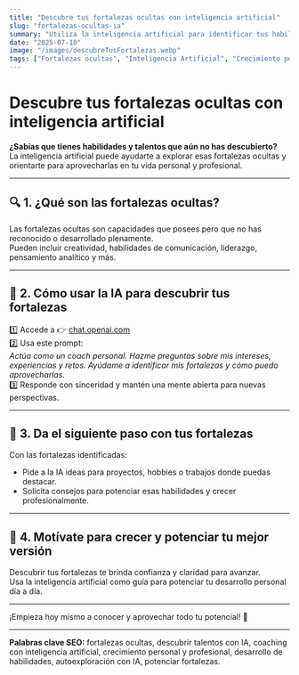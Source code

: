 ```yaml
---
title: "Descubre tus fortalezas ocultas con inteligencia artificial"
slug: "fortalezas-ocultas-ia"
summary: "Utiliza la inteligencia artificial para identificar tus habilidades y talentos ocultos y potenciar tu crecimiento personal y profesional."
date: "2025-07-10"
image: "/images/descubreTusFortalezas.webp"
tags: ["Fortalezas ocultas", "Inteligencia Artificial", "Crecimiento personal", "Talentos", "Autoexploración", "Coaching con IA", "Desarrollo profesional"]
---
```


# Descubre tus fortalezas ocultas con inteligencia artificial

**¿Sabías que tienes habilidades y talentos que aún no has descubierto?**  
La inteligencia artificial puede ayudarte a explorar esas fortalezas ocultas y orientarte para aprovecharlas en tu vida personal y profesional.

---

## 🔍 1. ¿Qué son las fortalezas ocultas?

Las fortalezas ocultas son capacidades que posees pero que no has reconocido o desarrollado plenamente.  
Pueden incluir creatividad, habilidades de comunicación, liderazgo, pensamiento analítico y más.

---

## 🤖 2. Cómo usar la IA para descubrir tus fortalezas

1️⃣ Accede a 👉 [chat.openai.com](https://chat.openai.com/)  
2️⃣ Usa este prompt:  
*Actúa como un coach personal. Hazme preguntas sobre mis intereses, experiencias y retos. Ayúdame a identificar mis fortalezas y cómo puedo aprovecharlas.*  
3️⃣ Responde con sinceridad y mantén una mente abierta para nuevas perspectivas.

---

## 🌟 3. Da el siguiente paso con tus fortalezas

Con las fortalezas identificadas:  
- Pide a la IA ideas para proyectos, hobbies o trabajos donde puedas destacar.  
- Solicita consejos para potenciar esas habilidades y crecer profesionalmente.

---

## 🚀 4. Motívate para crecer y potenciar tu mejor versión

Descubrir tus fortalezas te brinda confianza y claridad para avanzar.  
Usa la inteligencia artificial como guía para potenciar tu desarrollo personal día a día.

---

¡Empieza hoy mismo a conocer y aprovechar todo tu potencial! 🌟

---

**Palabras clave SEO:** fortalezas ocultas, descubrir talentos con IA, coaching con inteligencia artificial, crecimiento personal y profesional, desarrollo de habilidades, autoexploración con IA, potenciar fortalezas.
